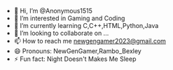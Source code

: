 - 👋 Hi, I’m @Anonymous1515
- 👀 I’m interested in Gaming and Coding
- 🌱 I’m currently learning C,C++,HTML,Python,Java
- 💞️ I’m looking to collaborate on ...
- 📫 How to reach me newgengamer2023@gmail.com
- 😄 Pronouns: NewGenGamer,Rambo_Bexley
- ⚡ Fun fact: Night Doesn't Makes Me Sleep

<!---
Anonymous1515/Anonymous1515 is a ✨ special ✨ repository because its `README.md` (this file) appears on your GitHub profile.
You can click the Preview link to take a look at your changes.
--->
